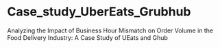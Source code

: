 # Case_study_UberEats_Grubhub
Analyzing the Impact of Business Hour Mismatch on Order Volume in the Food Delivery Industry: A Case Study of UEats and Ghub
